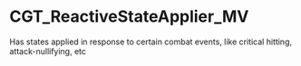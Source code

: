 # CGT_ReactiveStateApplier_MV
Has states applied in response to certain combat events, like critical hitting, attack-nullifying, etc
